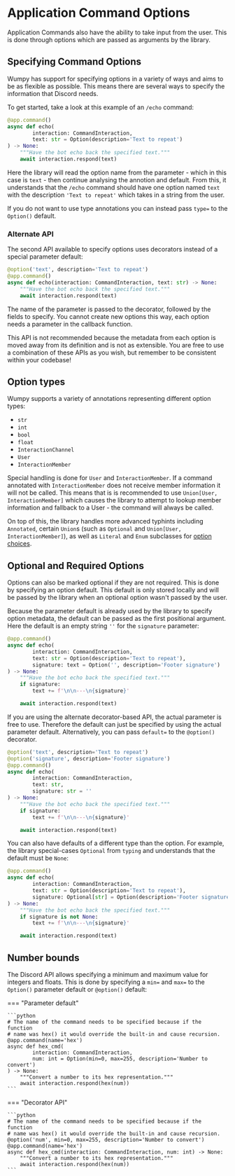 # Application Command Options

Application Commands also have the ability to take input from the user. This
is done through options which are passed as arguments by the library.

## Specifying Command Options

Wumpy has support for specifying options in a variety of ways and aims to be
as flexible as possible. This means there are several ways to specify the
information that Discord needs.

To get started, take a look at this example of an `/echo` command:

```python
@app.command()
async def echo(
        interaction: CommandInteraction,
        text: str = Option(description='Text to repeat')
) -> None:
    """Have the bot echo back the specified text."""
    await interaction.respond(text)
```

Here the library will read the option name from the parameter - which in this
case is `text` - then continue analysing the annotion and default. From this,
it understands that the `/echo` command should have one option named `text`
with the description `'Text to repeat'` which takes in a string from the user.

If you do not want to use type annotations you can instead pass `type=`
to the `Option()` default.

### Alternate API

The second API available to specify options uses decorators instead of a
special parameter default:

```python
@option('text', description='Text to repeat')
@app.command()
async def echo(interaction: CommandInteraction, text: str) -> None:
    """Have the bot echo back the specified text."""
    await interaction.respond(text)
```

The name of the parameter is passed to the decorator, followed by the fields to
specify. You cannot create new options this way, each option needs a parameter
in the callback function.

This API is not recommended because the metadata from each option is moved away
from its definition and is not as extensible. You are free to use a combination
of these APIs as you wish, but remember to be consistent within your codebase!

## Option types

Wumpy supports a variety of annotations representing different option types:

- `str`
- `int`
- `bool`
- `float`
- `InteractionChannel`
- `User`
- `InteractionMember`

Special handling is done for `User` and `InteractionMember`. If a command
annotated with `InteractionMember` does not receive member information it will
not be called. This means that is is recommended to use
`Union[User, InteractionMember]` which causes the library to attempt to lookup
member information and fallback to a User - the command will always be called.

On top of this, the library handles more advanced typhints including
`Annotated`, certain `Union`s (such as `Optional` and
`Union[User, InteractionMember]`), as well as `Literal` and `Enum` subclasses
for [option choices](./option-choices.md).

## Optional and Required Options

Options can also be marked optional if they are not required. This is done by
specifying an option default. This default is only stored locally and will be
passed by the library when an optional option wasn't passed by the user.

Because the parameter default is already used by the library to specify option
metadata, the default can be passed as the first positional argument. Here the
default is an empty string `''` for the `signature` parameter:

```python
@app.command()
async def echo(
        interaction: CommandInteraction,
        text: str = Option(description='Text to repeat'),
        signature: text = Option('', description='Footer signature')
) -> None:
    """Have the bot echo back the specified text."""
    if signature:
        text += f'\n\n---\n{signature}'

    await interaction.respond(text)
```

If you are using the alternate decorator-based API, the actual parameter
is free to use. Therefore the default can just be specified by using the actual
parameter default. Alternatively, you can pass `default=` to the `@option()`
decorator.

```python
@option('text', description='Text to repeat')
@option('signature', description='Footer signature')
@app.command()
async def echo(
        interaction: CommandInteraction,
        text: str,
        signature: str = ''
) -> None:
    """Have the bot echo back the specified text."""
    if signature:
        text += f'\n\n---\n{signature}'

    await interaction.respond(text)
```

You can also have defaults of a different type than the option. For example,
the library special-cases `Optional` from `typing` and understands that the
default must be `None`:

```python
@app.command()
async def echo(
        interaction: CommandInteraction,
        text: str = Option(description='Text to repeat'),
        signature: Optional[str] = Option(description='Footer signature')
) -> None:
    """Have the bot echo back the specified text."""
    if signature is not None:
        text += f'\n\n---\n{signature}'

    await interaction.respond(text)
```

## Number bounds

The Discord API allows specifying a minimum and maximum value for integers
and floats. This is done by specifying a `min=` and `max=` to the `Option()`
parameter default or `@option()` default:

=== "Parameter default"

    ```python
    # The name of the command needs to be specified because if the function
    # name was hex() it would override the built-in and cause recursion.
    @app.command(name='hex')
    async def hex_cmd(
            interaction: CommandInteraction,
            num: int = Option(min=0, max=255, description='Number to convert')
    ) -> None:
        """Convert a number to its hex representation."""
        await interaction.respond(hex(num))
    ```

=== "Decorator API"

    ```python
    # The name of the command needs to be specified because if the function
    # name was hex() it would override the built-in and cause recursion.
    @option('num', min=0, max=255, description='Number to convert')
    @app.command(name='hex')
    async def hex_cmd(interaction: CommandInteraction, num: int) -> None:
        """Convert a number to its hex representation."""
        await interaction.respond(hex(num))
    ```
